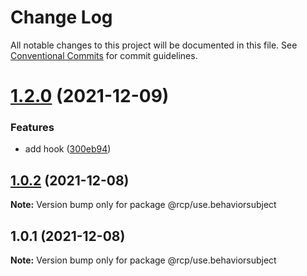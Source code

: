 # Change Log

All notable changes to this project will be documented in this file.
See [Conventional Commits](https://conventionalcommits.org) for commit guidelines.

<a name="1.2.0"></a>

# [1.2.0](https://github.com/imcuttle/rcp/compare/@rcp/use.behaviorsubject@1.0.2...@rcp/use.behaviorsubject@1.2.0) (2021-12-09)

### Features

- add hook ([300eb94](https://github.com/imcuttle/rcp/commit/300eb94))

<a name="1.0.2"></a>

## [1.0.2](https://github.com/imcuttle/rcp/compare/@rcp/use.behaviorsubject@1.0.1...@rcp/use.behaviorsubject@1.0.2) (2021-12-08)

**Note:** Version bump only for package @rcp/use.behaviorsubject

<a name="1.0.1"></a>

## 1.0.1 (2021-12-08)

**Note:** Version bump only for package @rcp/use.behaviorsubject
